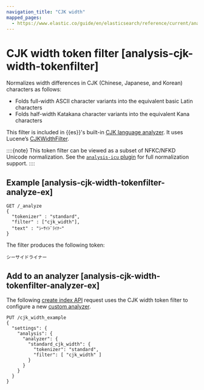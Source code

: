 ```yaml
---
navigation_title: "CJK width"
mapped_pages:
  - https://www.elastic.co/guide/en/elasticsearch/reference/current/analysis-cjk-width-tokenfilter.html
---
```


# CJK width token filter [analysis-cjk-width-tokenfilter]


Normalizes width differences in CJK (Chinese, Japanese, and Korean) characters as follows:

* Folds full-width ASCII character variants into the equivalent basic Latin characters
* Folds half-width Katakana character variants into the equivalent Kana characters

This filter is included in {{es}}'s built-in [CJK language analyzer](/reference/data-analysis/text-analysis/analysis-lang-analyzer.md#cjk-analyzer). It uses Lucene’s [CJKWidthFilter](https://lucene.apache.org/core/10_0_0/analysis/common/org/apache/lucene/analysis/cjk/CJKWidthFilter.md).

::::{note}
This token filter can be viewed as a subset of NFKC/NFKD Unicode normalization. See the [`analysis-icu` plugin](/reference/elasticsearch-plugins/analysis-icu-normalization-charfilter.md) for full normalization support.
::::


## Example [analysis-cjk-width-tokenfilter-analyze-ex]

```console
GET /_analyze
{
  "tokenizer" : "standard",
  "filter" : ["cjk_width"],
  "text" : "ｼｰｻｲﾄﾞﾗｲﾅｰ"
}
```

The filter produces the following token:

```text
シーサイドライナー
```


## Add to an analyzer [analysis-cjk-width-tokenfilter-analyzer-ex]

The following [create index API](https://www.elastic.co/docs/api/doc/elasticsearch/operation/operation-indices-create) request uses the CJK width token filter to configure a new [custom analyzer](docs-content://manage-data/data-store/text-analysis/create-custom-analyzer.md).

```console
PUT /cjk_width_example
{
  "settings": {
    "analysis": {
      "analyzer": {
        "standard_cjk_width": {
          "tokenizer": "standard",
          "filter": [ "cjk_width" ]
        }
      }
    }
  }
}
```


